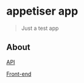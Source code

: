 # appetiser app

> Just a test app

## About

[API](https://github.com/dexterb2992/appetiser-api)


[Front-end](https://github.com/dexterb2992/appetiser)